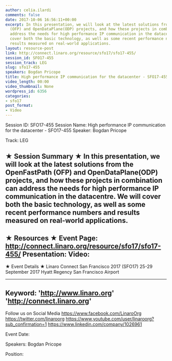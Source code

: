 ```yaml
---
author: celia.ilardi
comments: false
date: 2017-10-06 16:56:11+00:00
excerpt: In this presentation, we will look at the latest solutions from the OpenFastPath
  (OFP) and OpenDataPlane(ODP) projects, and how these projects in combination can
  address the needs for high performance IP communication in the datacentre. We will
  cover both the basic technology, as well as some recent performance numbers and
  results measured on real-world applications.
layout: resource-post
link: http://connect.linaro.org/resource/sfo17/sfo17-455/
session_id: SFO17-455
session_track: LEG
slug: sfo17-455
speakers: Bogdan Pricope
title: High performance IP communication for the datacenter - SFO17-455
video_length: 00:00
video_thumbnail: None
wordpress_id: 6356
categories:
- sfo17
post_format:
- Video
---
```


Session ID: SFO17-455
Session Name: High performance IP communication for the datacenter - SFO17-455
Speaker: Bogdan Pricope

Track: LEG


★ Session Summary ★
In this presentation, we will look at the latest solutions from the OpenFastPath (OFP) and OpenDataPlane(ODP) projects, and how these projects in combination can address the needs for high performance IP communication in the datacentre. We will cover both the basic technology, as well as some recent performance numbers and results measured on real-world applications.
---------------------------------------------------
★ Resources ★
Event Page: http://connect.linaro.org/resource/sfo17/sfo17-455/
Presentation: 
Video: 
 ---------------------------------------------------

★ Event Details ★
Linaro Connect San Francisco 2017 (SFO17)
25-29 September 2017
Hyatt Regency San Francisco Airport

---------------------------------------------------
Keyword: 
'http://www.linaro.org'
'http://connect.linaro.org'
---------------------------------------------------
Follow us on Social Media
https://www.facebook.com/LinaroOrg
https://twitter.com/linaroorg
https://www.youtube.com/user/linaroorg?sub_confirmation=1
https://www.linkedin.com/company/1026961

Event Date: 

Speakers: Bogdan Pricope

Position: 
